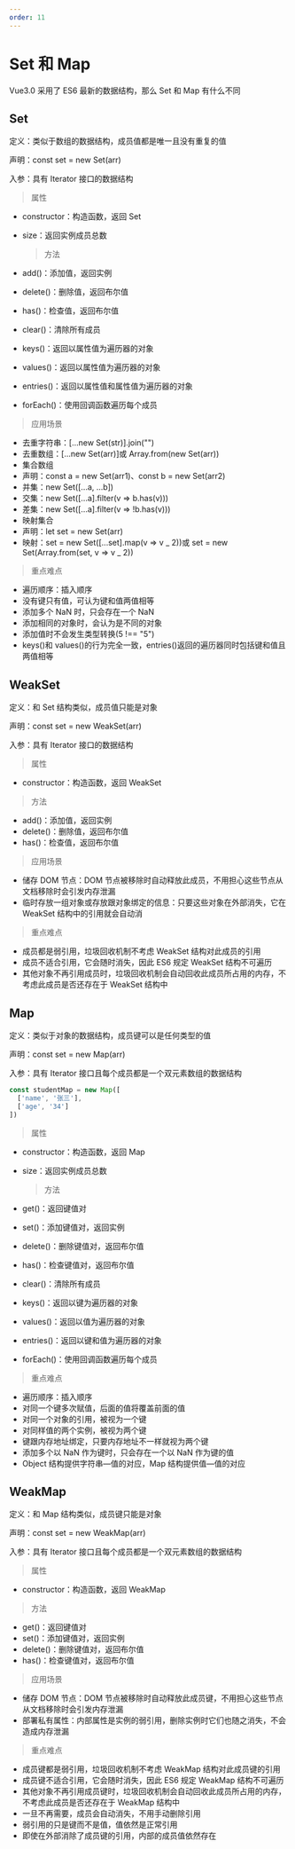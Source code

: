 ```yaml
---
order: 11
---
```


# Set 和 Map

Vue3.0 采用了 ES6 最新的数据结构，那么 Set 和 Map 有什么不同

## Set

定义：类似于数组的数据结构，成员值都是唯一且没有重复的值

声明：const set = new Set(arr)

入参：具有 Iterator 接口的数据结构

> 属性

- constructor：构造函数，返回 Set
- size：返回实例成员总数

  > 方法

- add()：添加值，返回实例
- delete()：删除值，返回布尔值
- has()：检查值，返回布尔值
- clear()：清除所有成员
- keys()：返回以属性值为遍历器的对象
- values()：返回以属性值为遍历器的对象
- entries()：返回以属性值和属性值为遍历器的对象
- forEach()：使用回调函数遍历每个成员

> 应用场景

- 去重字符串：[...new Set(str)].join("")
- 去重数组：[...new Set(arr)]或 Array.from(new Set(arr))
- 集合数组
- 声明：const a = new Set(arr1)、const b = new Set(arr2)
- 并集：new Set([...a, ...b])
- 交集：new Set([...a].filter(v => b.has(v)))
- 差集：new Set([...a].filter(v => !b.has(v)))
- 映射集合
- 声明：let set = new Set(arr)
- 映射：set = new Set([...set].map(v => v _ 2))或 set = new Set(Array.from(set, v => v _ 2))

> 重点难点

- 遍历顺序：插入顺序
- 没有键只有值，可认为键和值两值相等
- 添加多个 NaN 时，只会存在一个 NaN
- 添加相同的对象时，会认为是不同的对象
- 添加值时不会发生类型转换(5 !== "5")
- keys()和 values()的行为完全一致，entries()返回的遍历器同时包括键和值且两值相等

## WeakSet

定义：和 Set 结构类似，成员值只能是对象

声明：const set = new WeakSet(arr)

入参：具有 Iterator 接口的数据结构

> 属性

- constructor：构造函数，返回 WeakSet

> 方法

- add()：添加值，返回实例
- delete()：删除值，返回布尔值
- has()：检查值，返回布尔值

> 应用场景

- 储存 DOM 节点：DOM 节点被移除时自动释放此成员，不用担心这些节点从文档移除时会引发内存泄漏
- 临时存放一组对象或存放跟对象绑定的信息：只要这些对象在外部消失，它在 WeakSet 结构中的引用就会自动消

> 重点难点

- 成员都是弱引用，垃圾回收机制不考虑 WeakSet 结构对此成员的引用
- 成员不适合引用，它会随时消失，因此 ES6 规定 WeakSet 结构不可遍历
- 其他对象不再引用成员时，垃圾回收机制会自动回收此成员所占用的内存，不考虑此成员是否还存在于 WeakSet 结构中

## Map

定义：类似于对象的数据结构，成员键可以是任何类型的值

声明：const set = new Map(arr)

入参：具有 Iterator 接口且每个成员都是一个双元素数组的数据结构

```js
const studentMap = new Map([
  ['name', '张三'],
  ['age', '34']
])
```

> 属性

- constructor：构造函数，返回 Map
- size：返回实例成员总数

  > 方法

- get()：返回键值对
- set()：添加键值对，返回实例
- delete()：删除键值对，返回布尔值
- has()：检查键值对，返回布尔值
- clear()：清除所有成员
- keys()：返回以键为遍历器的对象
- values()：返回以值为遍历器的对象
- entries()：返回以键和值为遍历器的对象
- forEach()：使用回调函数遍历每个成员

> 重点难点

- 遍历顺序：插入顺序
- 对同一个键多次赋值，后面的值将覆盖前面的值
- 对同一个对象的引用，被视为一个键
- 对同样值的两个实例，被视为两个键
- 键跟内存地址绑定，只要内存地址不一样就视为两个键
- 添加多个以 NaN 作为键时，只会存在一个以 NaN 作为键的值
- Object 结构提供字符串—值的对应，Map 结构提供值—值的对应

## WeakMap

定义：和 Map 结构类似，成员键只能是对象

声明：const set = new WeakMap(arr)

入参：具有 Iterator 接口且每个成员都是一个双元素数组的数据结构

> 属性

- constructor：构造函数，返回 WeakMap

> 方法

- get()：返回键值对
- set()：添加键值对，返回实例
- delete()：删除键值对，返回布尔值
- has()：检查键值对，返回布尔值

> 应用场景

- 储存 DOM 节点：DOM 节点被移除时自动释放此成员键，不用担心这些节点从文档移除时会引发内存泄漏
- 部署私有属性：内部属性是实例的弱引用，删除实例时它们也随之消失，不会造成内存泄漏

> 重点难点

- 成员键都是弱引用，垃圾回收机制不考虑 WeakMap 结构对此成员键的引用
- 成员键不适合引用，它会随时消失，因此 ES6 规定 WeakMap 结构不可遍历
- 其他对象不再引用成员键时，垃圾回收机制会自动回收此成员所占用的内存，不考虑此成员是否还存在于 WeakMap 结构中
- 一旦不再需要，成员会自动消失，不用手动删除引用
- 弱引用的只是键而不是值，值依然是正常引用
- 即使在外部消除了成员键的引用，内部的成员值依然存在
